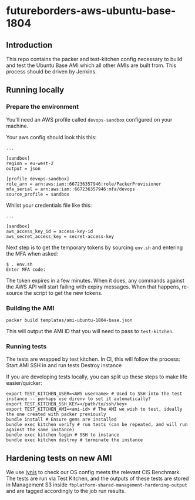 # futureborders-aws-ubuntu-base-1804

## Introduction

This repo contains the packer and test-kitchen config necessary to build and
test the Ubuntu Base AMI which all other AMIs are built from. This process
should be driven by Jenkins.

## Running locally

### Prepare the environment

You'll need an AWS profile called `devops-sandbox` configured on your machine. 

Your aws config should look this this:

    ...

    [sandbox]
    region = eu-west-2
    output = json

    [profile devops-sandbox]
    role_arn = arn:aws:iam::667236357946:role/PackerProvisioner
    mfa_serial = arn:aws:iam::667236357946:mfa/devops
    source_profile = sandbox

Whilst your credentials file like this:

    ...

    [sandbox]
    aws_access_key_id = access-key-id
    aws_secret_access_key = secret-access-key

Next step is to get the temporary tokens by sourcing `env.sh` and entering the MFA when asked:

```shell
$ . env.sh
Enter MFA code:
```

The token expires in a few minutes. When it does, any commands against the AWS API will start failing with expiry messages. When that happens, re-source the script to get the new tokens.

### Building the AMI

```shell
packer build templates/ami-ubuntu-1804-base.json
```

This will output the AMI ID that you will need to pass to `test-kitchen`.

### Running tests

The tests are wrapped by test kitchen. In CI, this will follow the process:
Start AMI
SSH in and run tests
Destroy instance

If you are developing tests locally, you can split up these steps to make life easier/quicker:

```shell
export TEST_KITCHEN_USER=<AWS username> # Used to SSH into the test instance -- perhaps use direnv to set it automatically?
export TEST_KITCHEN_SSH_KEY=</path/to/ssh/key>
export TEST_KITCHEN_AMI=<ami-id> # The AMI we wish to test, ideally the one created with packer previously
bundle install # Ensure gems are installed
bundle exec kitchen verify # run tests (can be repeated, and will run against the same instance)
bundle exec kitchen login # SSH to instance
bundle exec kitchen destroy # terminate the instance
```

## Hardening tests on new AMI

We use [lynis](https://cisofy.com/lynis/) to check our OS config meets
the relevant CIS Benchmark. The tests are run via Test Kitchen, and
the outputs of these tests are stored in Management S3 inside
`fbplatform-shared-management-hardening-output` and
are tagged accordingly to the job run results.